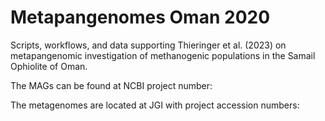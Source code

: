 # Metapangenomes Oman 2020
Scripts, workflows, and data supporting Thieringer et al. (2023) on metapangenomic investigation of methanogenic populations in the Samail Ophiolite of Oman.


The MAGs can be found at NCBI project number:

The metagenomes are located at JGI with project accession numbers:
